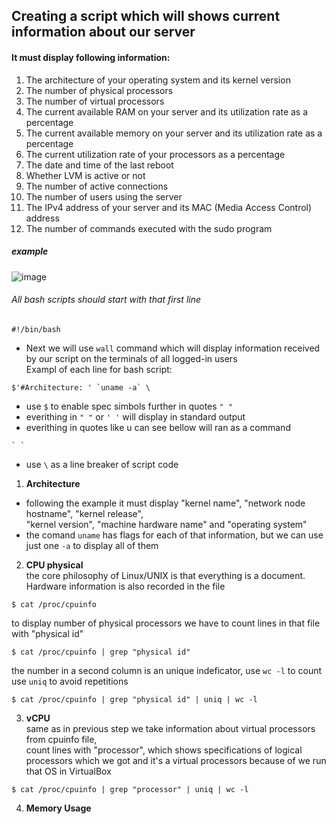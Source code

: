 ## Creating a script which will shows current information about our server

  #### It must display following information:
1. The architecture of your operating system and its kernel version
2. The number of physical processors
3. The number of virtual processors
4. The current available RAM on your server and its utilization rate as a percentage
5. The current available memory on your server and its utilization rate as a percentage
6. The current utilization rate of your processors as a percentage
7. The date and time of the last reboot
8. Whether LVM is active or not
9. The number of active connections
10. The number of users using the server
11. The IPv4 address of your server and its MAC (Media Access Control) address
12. The number of commands executed with the sudo program
##### example
![image](https://user-images.githubusercontent.com/61047851/143479713-0db98068-bfec-4002-a53e-9873eb1ab6d6.png)            

###### All bash scripts should start with that first line
  `#!/bin/bash`
  - Next we will use `wall` command which will display information received by our script on the terminals of all logged-in users         
  Exampl of each line for bash script:          
  ```               
  $'#Architecture: ' `uname -a` \           
  ```
  - use `$` to enable spec simbols further in quotes `" "`
  - everithing in `" "` or `' '` will display in standard output
  - everithing in quotes like u can see bellow will ran as a command
  ```
  ` `
  ```
  - use `\` as a line breaker of script code       

1. **Architecture**
  - following the example it must display "kernel name", "network node hostname", "kernel release",            
    "kernel version", "machine hardware name" and "operating system"
  - the comand `uname` has flags for each of that information, but we can use just one `-a` to display all of them
2. **CPU physical**         
  the core philosophy of Linux/UNIX is that everything is a document. Hardware information is also recorded in the file
  ```
  $ cat /proc/cpuinfo
  ```              
  to display number of physical processors we have to count lines in that file with "physical id"
  ```
  $ cat /proc/cpuinfo | grep "physical id"
  ```               
  the number in a second column is an unique indeficator, use `wc -l` to count         
  use `uniq` to avoid repetitions
  ```
  $ cat /proc/cpuinfo | grep "physical id" | uniq | wc -l
  ```         
3. **vCPU**            
  same as in previous step we take information about virtual processors from cpuinfo file,        
  count lines with "processor", which shows specifications of logical processors which we got
  and it's a virtual processors because of we run that OS in VirtualBox
  ```
  $ cat /proc/cpuinfo | grep "processor" | uniq | wc -l
  ```
4. **Memory Usage**        
  
